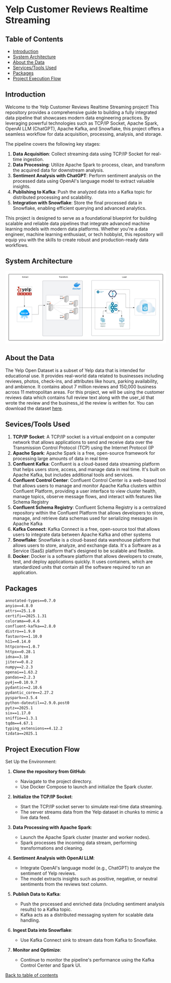 # Yelp Customer Reviews Realtime Streaming

## Table of Contents
- [Introduction](https://github.com/alycet/yelp_realtime_streaming/blob/main/README.md#introduction)
- [System Architecture](https://github.com/alycet/yelp_realtime_streaming/tree/main?tab=readme-ov-file#system-architecture)
- [About the Data](https://github.com/alycet/yelp_realtime_streaming/tree/main?tab=readme-ov-file#about-the-data)
- [Services/Tools Used](https://github.com/alycet/yelp_realtime_streaming/tree/main?tab=readme-ov-file#sevicestools-used)
- [Packages](https://github.com/alycet/yelp_realtime_streaming/blob/main/README.md#packages)
- [Project Execution Flow](https://github.com/alycet/yelp_realtime_streaming/blob/main/README.md#project-execution-flow)


## Introduction
Welcome to the Yelp Customer Reviews Realtime Streaming project! This repository provides a comprehensive guide to building a fully integrated data pipeline that showcases modern data engineering practices. By leveraging powerful technologies such as TCP/IP Socket, Apache Spark, OpenAI LLM (ChatGPT), Apache Kafka, and Snowflake, this project offers a seamless workflow for data acquisition, processing, analysis, and storage.

The pipeline covers the following key stages:

1. **Data Acquisition**: Collect streaming data using TCP/IP Socket for real-time ingestion.
2. **Data Processing**: Utilize Apache Spark to process, clean, and transform the acquired data for downstream analysis.
3. **Sentiment Analysis with ChatGPT**: Perform sentiment analysis on the processed data using OpenAI's language model to extract valuable insights.
4. **Publishing to Kafka**: Push the analyzed data into a Kafka topic for distributed processing and scalability.
5. **Integration with Snowflake**: Store the final processed data in Snowflake, enabling efficient querying and advanced analytics.

This project is designed to serve as a foundational blueprint for building scalable and reliable data pipelines that integrate advanced machine learning models with modern data platforms. Whether you're a data engineer, machine learning enthusiast, or tech hobbyist, this repository will equip you with the skills to create robust and production-ready data workflows.

## System Architecture
![Architecture Diagram](https://github.com/alycet/yelp_realtime_streaming/blob/main/Yelp_Streaming_Architecture.png)
## About the Data
The Yelp Open Dataset is a subset of Yelp data that is intended for educational use. It provides real-world data related to businesses including reviews, photos, check-ins, and attributes like hours, parking availability, and ambience.  It contains about 7 million reviews and 150,000 business across 11 metropolitan areas.  For this project, we will be using the customer reviews data which contains full review text along with the user_id that wrote the review and the business_id the 
review is written for. You can download the dataset [here](https://business.yelp.com/data/resources/open-dataset/).


## Sevices/Tools Used

1. **TCP/IP Socket**: A TCP/IP socket is a virtual endpoint on a computer network that allows applications to send and receive data over the Transmission Control Protocol (TCP) using the Internet Protocol (IP
2. **Apache Spark**: Apache Spark is a free, open-source framework for processing large amounts of data in real time
3. **Confluent Kafka**: Confluent is a cloud-based data streaming platform that helps users store, access, and manage data in real time. It's built on Apache Kafka, but includes additional tools and services.
4. **Confluent Control Center**: Confluent Control Center is a web-based tool that allows users to manage and monitor Apache Kafka clusters within Confluent Platform, providing a user interface to view cluster health, manage topics, observe message flows, and interact with features like Schema Registry
5. **Confluent Schema Registry**: Confluent Schema Registry is a centralized repository within the Confluent Platform that allows developers to store, manage, and retrieve data schemas used for serializing messages in Apache Kafka
6. **Kafka Connect**: Kafka Connect is a free, open-source tool that allows users to integrate data between Apache Kafka and other systems
7. **Snowflake**: Snowflake is a cloud-based data warehouse platform that allows users to store, analyze, and exchange data. It's a Software as a Service (SaaS) platform that's designed to be scalable and flexible.
8. **Docker**: Docker is a software platform that allows developers to create, test, and deploy applications quickly. It uses containers, which are standardized units that contain all the software required to run an application.

## Packages

```
annotated-types==0.7.0
anyio==4.8.0
attrs==25.1.0
certifi==2025.1.31
colorama==0.4.6
confluent-kafka==2.8.0
distro==1.9.0
fastavro==1.10.0
h11==0.14.0
httpcore==1.0.7
httpx==0.28.1
idna==3.10
jiter==0.8.2
numpy==2.2.3
openai==1.63.2
pandas==2.2.3
py4j==0.10.9.7
pydantic==2.10.6
pydantic_core==2.27.2
pyspark==3.5.4
python-dateutil==2.9.0.post0
pytz==2025.1
six==1.17.0
sniffio==1.3.1
tqdm==4.67.1
typing_extensions==4.12.2
tzdata==2025.1

```

## Project Execution Flow
Set Up the Environment:

1. **Clone the repository from GitHub**:

      - Naviagate to the project directory.
      - Use Docker Compose to launch and initialize the Spark cluster.

2. **Initialize the TCP/IP Socket**:
      - Start the TCP/IP socket server to simulate real-time data streaming.
      - The server streams data from the Yelp dataset in chunks to mimic a live data feed.

3. **Data Processing with Apache Spark**:
      - Launch the Apache Spark cluster (master and worker nodes).
      - Spark processes the incoming data stream, performing transformations and cleaning.

4. **Sentiment Analysis with OpenAI LLM**:

      - Integrate OpenAI's language model (e.g., ChatGPT) to analyze the sentiment of Yelp reviews.
      - The model extracts insights such as positive, negative, or neutral sentiments from the reviews text column.

5. **Publish Data to Kafka**:

      - Push the processed and enriched data (including sentiment analysis results) to a Kafka topic.
      - Kafka acts as a distributed messaging system for scalable data handling.

6. **Ingest Data into Snowflake**:

      - Use Kafka Connect sink to stream data from Kafka to Snowflake.

7. **Monitor and Optimize**:

      - Continue to monitor the pipeline's performance using the Kafka Control Center and Spark UI.
  
[Back to table of contents](https://github.com/alycet/yelp_realtime_streaming/blob/main/README.md#table-of-contents)

